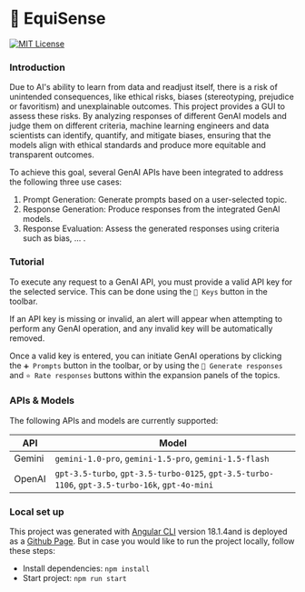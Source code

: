# 🫧 EquiSense
[![MIT License](https://img.shields.io/badge/license-MIT-blue.svg?color=blue)](./LICENSE)

### Introduction
Due to AI's ability to learn from data and readjust itself, there is a risk of unintended consequences, 
like ethical risks, biases (stereotyping, prejudice or favoritism) and unexplainable outcomes.
This project provides a GUI to assess these risks. By analyzing responses of different GenAI models and judge them on different criteria,
machine learning engineers and data scientists can identify, quantify, and mitigate biases, ensuring that the models align with ethical standards and produce more equitable and transparent outcomes.

To achieve this goal, several GenAI APIs have been integrated to address the following three use cases:
1. Prompt Generation: Generate prompts based on a user-selected topic.
2. Response Generation: Produce responses from the integrated GenAI models.
3. Response Evaluation: Assess the generated responses using criteria such as bias, ... .


### Tutorial
To execute any request to a GenAI API, you must provide a valid API key for the selected service. 
This can be done using the `🔑 Keys` button in the toolbar.

If an API key is missing or invalid, an alert will appear when attempting to perform any GenAI operation, 
and any invalid key will be automatically removed.

Once a valid key is entered, you can initiate GenAI operations by clicking the `➕ Prompts` button in the toolbar, 
or by using the `🫧 Generate responses` and `⭐ Rate responses` buttons within the expansion panels of the topics.

### APIs & Models
The following APIs and models are currently supported:

API | Model 
--- |-------
Gemini | `gemini-1.0-pro`, `gemini-1.5-pro`, `gemini-1.5-flash`
OpenAI | `gpt-3.5-turbo`, `gpt-3.5-turbo-0125`, `gpt-3.5-turbo-1106`, `gpt-3.5-turbo-16k`, `gpt-4o-mini`



### Local set up
This project was generated with [Angular CLI](https://github.com/angular/angular-cli) version 18.1.4and is deployed as a <a href='https://stephaniehhnbrg.github.io/EquiSense/' target='_blank'>Github Page</a>.
But in case you would like to run the project locally, follow these steps:

- Install dependencies: `npm install`
- Start project: `npm run start`
